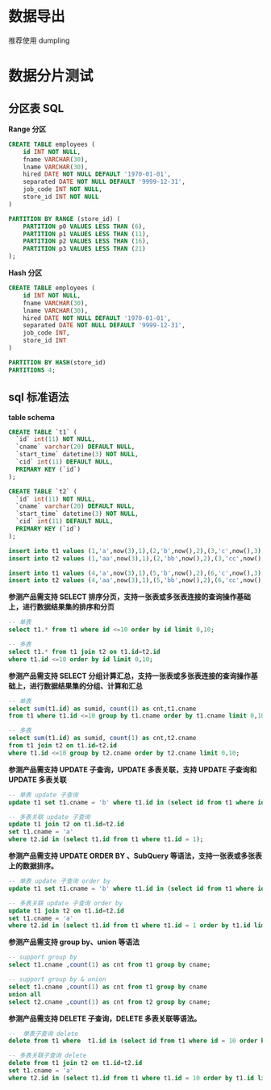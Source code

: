 # 数据导出

推荐使用 dumpling

# 数据分片测试

## 分区表 SQL

**Range 分区**

```sql
CREATE TABLE employees (
    id INT NOT NULL,
    fname VARCHAR(30),
    lname VARCHAR(30),
    hired DATE NOT NULL DEFAULT '1970-01-01',
    separated DATE NOT NULL DEFAULT '9999-12-31',
    job_code INT NOT NULL,
    store_id INT NOT NULL
)

PARTITION BY RANGE (store_id) (
    PARTITION p0 VALUES LESS THAN (6),
    PARTITION p1 VALUES LESS THAN (11),
    PARTITION p2 VALUES LESS THAN (16),
    PARTITION p3 VALUES LESS THAN (21)
);
```

**Hash 分区**

```sql
CREATE TABLE employees (
    id INT NOT NULL,
    fname VARCHAR(30),
    lname VARCHAR(30),
    hired DATE NOT NULL DEFAULT '1970-01-01',
    separated DATE NOT NULL DEFAULT '9999-12-31',
    job_code INT,
    store_id INT
)

PARTITION BY HASH(store_id)
PARTITIONS 4;
```

## sql 标准语法

**table schema**

```sql
CREATE TABLE `t1` (
  `id` int(11) NOT NULL,
  `cname` varchar(20) DEFAULT NULL,
  `start_time` datetime(3) NOT NULL,
  `cid` int(11) DEFAULT NULL,
  PRIMARY KEY (`id`)
);

CREATE TABLE `t2` (
  `id` int(11) NOT NULL,
  `cname` varchar(20) DEFAULT NULL,
  `start_time` datetime(3) NOT NULL,
  `cid` int(11) DEFAULT NULL,
  PRIMARY KEY (`id`)
);

insert into t1 values (1,'a',now(3),1),(2,'b',now(),2),(3,'c',now(),3);
insert into t2 values (1,'aa',now(3),1),(2,'bb',now(),2),(3,'cc',now(),3);

insert into t1 values (4,'a',now(3),1),(5,'b',now(),2),(6,'c',now(),3);
insert into t2 values (4,'aa',now(3),1),(5,'bb',now(),2),(6,'cc',now(),3);
```

**参测产品需支持 SELECT 排序分页，支持一张表或多张表连接的查询操作基础上，进行数据结果集的排序和分页**

```sql
-- 单表
select t1.* from t1 where id <=10 order by id limit 0,10;

-- 多表
select t1.* from t1 join t2 on t1.id=t2.id 
where t1.id <=10 order by id limit 0,10;
```

**参测产品需支持 SELECT 分组计算汇总，支持一张表或多张表连接的查询操作基础上，进行数据结果集的分组、计算和汇总**

```sql
-- 单表
select sum(t1.id) as sumid, count(1) as cnt,t1.cname
from t1 where t1.id <=10 group by t1.cname order by t1.cname limit 0,10;

-- 多表
select sum(t1.id) as sumid, count(1) as cnt,t2.cname
from t1 join t2 on t1.id=t2.id 
where t1.id <=10 group by t2.cname order by t2.cname limit 0,10;
```

**参测产品需支持 UPDATE 子查询，UPDATE 多表关联，支持 UPDATE 子查询和 UPDATE 多表关联**

```sql
-- 单表 update 子查询
update t1 set t1.cname = 'b' where t1.id in (select id from t1 where id = 1);

-- 多表关联 update 子查询
update t1 join t2 on t1.id=t2.id 
set t1.cname = 'a' 
where t2.id in (select t1.id from t1 where t1.id = 1);
```

**参测产品需支持 UPDATE ORDER BY 、SubQuery 等语法，支持一张表或多张表上的数据排序。**

```sql
-- 单表 update 子查询 order by 
update t1 set t1.cname = 'b' where t1.id in (select id from t1 where id = 1 order by id limit 1);

-- 多表关联 update 子查询 order by
update t1 join t2 on t1.id=t2.id 
set t1.cname = 'a' 
where t2.id in (select t1.id from t1 where t1.id = 1 order by t1.id limit 1);
```

**参测产品需支持 group by、union 等语法**

```sql
-- support group by 
select t1.cname ,count(1) as cnt from t1 group by cname;

-- support group by & union
select t1.cname ,count(1) as cnt from t1 group by cname
union all
select t2.cname ,count(1) as cnt from t2 group by cname;
```

**参测产品需支持 DELETE 子查询，DELETE 多表关联等语法。**

```sql
--  单表子查询 delete
delete from t1 where  t1.id in (select id from t1 where id = 10 order by id limit 1);

-- 多表关联子查询 delete
delete from t1 join t2 on t1.id=t2.id 
set t1.cname = 'a' 
where t2.id in (select t1.id from t1 where t1.id = 10 order by t1.id limit 1);
```